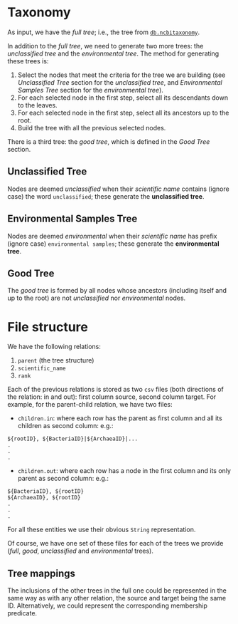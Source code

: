 # Taxonomy

As input, we have the *full tree*; i.e., the tree from [`db.ncbitaxonomy`](https://github.com/ohnosequences/db.ncbitaxonomy).

In addition to the *full tree*, we need to generate two more trees: the *unclassified tree* and the *environmental tree*. The method for generating these trees is:

1. Select the nodes that meet the criteria for the tree we are building (see *Unclassified Tree* section for the *unclassified tree*, and *Environmental Samples Tree* section for the *environmental tree*).
2. For each selected node in the first step, select all its descendants down to the leaves.
3. For each selected node in the first step, select all its ancestors up to the root.
4. Build the tree with all the previous selected nodes.

There is a third tree: the *good tree*, which is defined in the *Good Tree* section.

## Unclassified Tree

Nodes are deemed *unclassified* when their *scientific name* contains (ignore case) the word `unclassified`; these generate the **unclassified tree**.

## Environmental Samples Tree

Nodes are deemed *environmental* when their *scientific name* has prefix (ignore case) `environmental samples`; these generate the **environmental tree**.

## Good Tree

The *good tree* is formed by all nodes whose ancestors (including itself and up to the root) are not *unclassified* nor *environmental* nodes.

# File structure

We have the following relations:

1. `parent` (the tree structure)
2. `scientific_name`
3. `rank`

Each of the previous relations is stored as two `csv` files (both directions of the relation: in and out): first column source, second column target. For example, for the parent-child relation, we have two files:

* `children.in`: where each row has the parent as first column and all its children as second column: e.g.:
```
${rootID}, ${BacteriaID}|${ArchaeaID}|...
.
.
.
```

* `children.out`: where each row has a node in the first column and its only parent as second column: e.g.:

```
${BacteriaID}, ${rootID}
${ArchaeaID}, ${rootID}
.
.
.
```

For all these entities we use their obvious `String` representation.

Of course, we have one set of these files for each of the trees we provide (*full*, *good*, *unclassified* and *environmental* trees).

## Tree mappings

The inclusions of the other trees in the full one could be represented in the same way as with any other relation, the source and target being the same ID. Alternatively, we could represent the corresponding membership predicate.
